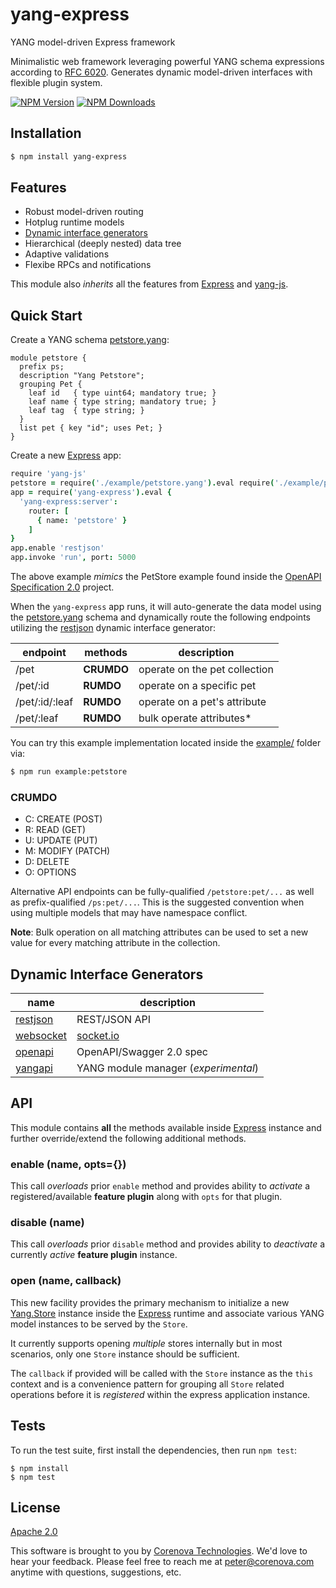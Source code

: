 # yang-express

YANG model-driven Express framework

Minimalistic web framework leveraging powerful YANG schema expressions
according to [RFC 6020](http://tools.ietf.org/html/rfc6020). Generates
dynamic model-driven interfaces with flexible plugin system.

  [![NPM Version][npm-image]][npm-url]
  [![NPM Downloads][downloads-image]][downloads-url]

## Installation

```bash
$ npm install yang-express
```

## Features

* Robust model-driven routing
* Hotplug runtime models
* [Dynamic interface generators](#dynamic-interface-generators)
* Hierarchical (deeply nested) data tree
* Adaptive validations
* Flexibe RPCs and notifications

This module also *inherits* all the features from
[Express](http://expressjs.com) and
[yang-js](http://github.com/corenova/yang-js).

## Quick Start

Create a YANG schema [petstore.yang](./example/petstore.yang):

```
module petstore {
  prefix ps;
  description "Yang Petstore";
  grouping Pet {
	leaf id   { type uint64; mandatory true; }
	leaf name { type string; mandatory true; }
	leaf tag  { type string; }
  }
  list pet { key "id"; uses Pet; }
}
```

Create a new [Express](http://expressjs.com) app:

```coffeescript
require 'yang-js'
petstore = require('./example/petstore.yang').eval require('./example/petstore.json')
app = require('yang-express').eval {
  'yang-express:server':
    router: [
	  { name: 'petstore' }
	]
}
app.enable 'restjson'
app.invoke 'run', port: 5000
```

The above example *mimics* the PetStore example found inside the
[OpenAPI Specification 2.0](http://github.com/OAI/OpenAPPI-Specification)
project.

When the `yang-express` app runs, it will auto-generate the data model
using the [petstore.yang](./example/petstore.yang) schema and
dynamically route the following endpoints utilizing the
[restjson](./src/restjson.litcoffee) dynamic interface generator:

endpoint        | methods    | description
---             | ---        | ---
/pet            | **CRUMDO** | operate on the pet collection
/pet/:id        | **RUMDO**  | operate on a specific pet
/pet/:id/:leaf  | **RUMDO**  | operate on a pet's attribute
/pet/:leaf      | **RUMDO**  | bulk operate attributes*

You can try this example implementation located inside the
[example/](./example) folder via:

```bash
$ npm run example:petstore
```

### CRUMDO

- C: CREATE (POST)
- R: READ (GET)
- U: UPDATE (PUT)
- M: MODIFY (PATCH)
- D: DELETE
- O: OPTIONS

Alternative API endpoints can be fully-qualified `/petstore:pet/...`
as well as prefix-qualified `/ps:pet/...`. This is the suggested
convention when using multiple models that may have namespace
conflict.

**Note**: Bulk operation on all matching attributes can be used to set a new
value for every matching attribute in the collection. 

## Dynamic Interface Generators

name | description
--- | ---
[restjson](./src/restjson.litcoffee)   | REST/JSON API
[websocket](./src/websocket.litcoffee) | [socket.io](http://socket.io)
[openapi](./src/openapi.litcoffee)     | OpenAPI/Swagger 2.0 spec
[yangapi](./src/yangapi.litcoffee)     | YANG module manager (*experimental*)

## API

This module contains **all** the methods available inside
[Express](http://expressjs.com) instance and further override/extend
the following additional methods.

### enable (name, opts={})

This call *overloads* prior `enable` method and provides ability to
*activate* a registered/available **feature plugin** along with `opts`
for that plugin.

### disable (name)

This call *overloads* prior `disable` method and provides ability to
*deactivate* a currently *active* **feature plugin** instance.

### open (name, callback)

This new facility provides the primary mechanism to initialize a new
[Yang.Store](http://github.com/corenova/yang-js) instance inside the
[Express](http://expressjs.com) runtime and associate various YANG
model instances to be served by the `Store`.

It currently supports opening *multiple* stores internally but in most
scenarios, only one `Store` instance should be sufficient.

The `callback` if provided will be called with the `Store` instance as
the `this` context and is a convenience pattern for grouping all
`Store` related operations before it is *registered* within the
express application instance.

## Tests

To run the test suite, first install the dependencies, then run `npm
test`:
```
$ npm install
$ npm test
```

## License
  [Apache 2.0](LICENSE)

This software is brought to you by
[Corenova Technologies](http://www.corenova.com). We'd love to hear
your feedback.  Please feel free to reach me at <peter@corenova.com>
anytime with questions, suggestions, etc.

[npm-image]: https://img.shields.io/npm/v/yang-express.svg
[npm-url]: https://npmjs.org/package/yang-express
[downloads-image]: https://img.shields.io/npm/dt/yang-express.svg
[downloads-url]: https://npmjs.org/package/yang-express
